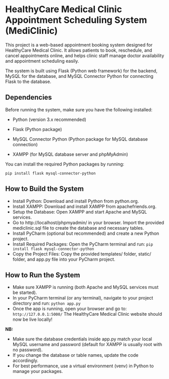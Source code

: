 # HealthyCare Medical Clinic Appointment Scheduling System (MediClinic)

This project is a web-based appointment booking system designed for HealthyCare Medical Clinic. It allows patients to book, reschedule, and cancel appointments online, and helps clinic staff manage doctor availability and appointment scheduling easily.

The system is built using Flask (Python web framework) for the backend, MySQL for the database, and MySQL Connector Python for connecting Flask to the database.

## Dependencies
Before running the system, make sure you have the following installed:

- Python (version 3.x recommended)

- Flask (Python package)

- MySQL Connector Python (Python package for MySQL database connection)

- XAMPP (for MySQL database server and phpMyAdmin)

You can install the required Python packages by running:

`pip install flask mysql-connector-python`

## How to Build the System
- Install Python: Download and install Python from python.org.
- Install XAMPP: Download and install XAMPP from apachefriends.org.
- Setup the Database: Open XAMPP and start Apache and MySQL services.
- Go to http://localhost/phpmyadmin/ in your browser. Import the provided mediclinic.sql file to create the database and necessary tables.
- Install PyCharm (optional but recommended) and create a new Python project.
- Install Required Packages: Open the PyCharm terminal and run:
`pip install flask mysql-connector-python`
- Copy the Project Files: Copy the provided templates/ folder, static/ folder, and app.py file into your PyCharm project.
  
## How to Run the System
- Make sure XAMPP is running (both Apache and MySQL services must be started).
- In your PyCharm terminal (or any terminal), navigate to your project directory and run:
`python app.py`
- Once the app is running, open your browser and go to:
`http://127.0.0.1:5000/`
The HealthyCare Medical Clinic website should now be live locally!

**NB:**
- Make sure the database credentials inside app.py match your local MySQL username and password (default for XAMPP is usually root with no password).
- If you change the database or table names, update the code accordingly.
- For best performance, use a virtual environment (venv) in Python to manage your packages.

